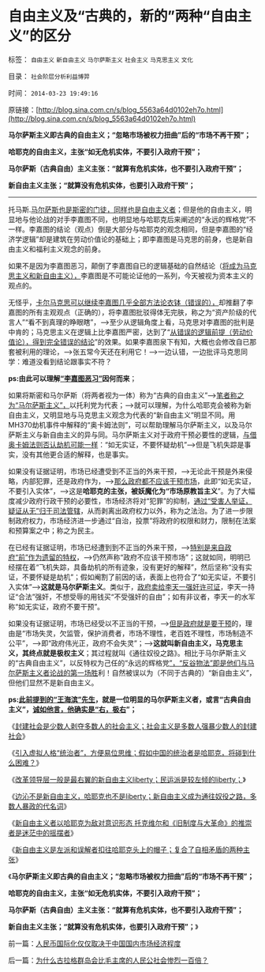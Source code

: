 # 自由主义及“古典的，新的”两种“自由主义”的区分

标签： `自由主义` `新自由主义` `马尔萨斯主义` `社会主义` `马克思主义` `文化` 

目录： `社会阶层分析利益博羿`

时间： `2014-03-23 19:49:16`

原链接：[http://blog.sina.com.cn/s/blog_5563a64d0102eh7o.html](http://blog.sina.com.cn/s/blog_5563a64d0102eh7o.html)

**马尔萨斯主义即古典的自由主义；“忽略市场被权力扭曲”后的“市场不再干预”；**

**哈耶克的自由主义，主张“如无危机实体，不要引入政府干预”；**

**马尔萨斯（古典自由）主义主张：“就算有危机实体，也不要引入政府干预”；**

**新自由主义主张；“就算没有危机实体，也要引入政府干预”；**

****

托马斯.[马尔萨斯也是斯密的门徒，同样也是自由主义者](../../../2013/3/10/马尔萨斯主义就是封建社会及特征.md)；但是他的自由主义，明显地与他论战的对手李嘉图不同，也明显地与哈耶克后来阐述的“永远的辉格党”不一样。李嘉图的结论（观点）倒是大部分与哈耶克的观念相同，但是李嘉图的“经济学逻辑”却是建筑在劳动价值论的基础上；即李嘉图是马克思的前身，也是新自由主义和福利主义观念的前身。

如果不是因为李嘉图恶习，颠倒了李嘉图自已的逻辑基础的自然结论（[将成为马克思主义和新自由主义），](http://blog.sina.com.cn/s/blog_5563a64d0102egzh.html)李嘉图是不可能论证他的一系列，今天被视为资本主义的观点的。

无怪乎，[卡尔马克思可以继续李嘉图几乎全部方法论衣钵（错误的），](../../../2010/6/7/《资本论》错在“生产创造价值”.md)却推翻了李嘉图的所有主观观点（正确的），将李嘉图批驳得体无完肤，称之为“资产阶级的代言人”“看不到真理的睁眼瞎”，——>至少从逻辑角度上看，马克思对李嘉图的批判是中肯的；马克思主义在逻辑上比李嘉图严密，达到了“[从错误的逻辑前提（劳动价值论），得到完全错误的结论](../../../2011/9/19/《资本论》逻辑比亚当斯密和李嘉图严密,和关税保护.md)”的效果。如果李嘉图泉下有知，大概也会修改自已那套被利用的理论，——>张五常今天还在利用它！——>一边认错，一边批评马克思同学：难道没看到结论跟事实不符？

**ps:由此可以理解[“李嘉图恶习”](../../../2014/3/9/李嘉图恶习，先有定论，再诡辩“论证”,和他的几个定理.md)因何而来**；

如果将斯密和马尔萨斯（将两者视为一体）称为“古典的自由主义”——>[笔者称之为“马尔萨斯主义”，](../../../2013/6/26/马尔萨斯主义＝封建＝(共产主义＋短缺)＝(民粹＋短缺).md)以托利党为代表；——>就可以理解，为什么哈耶克会被称为新自由主义，又明显地与马克思主义观念为代表的“新自由主义”明显不同。用MH370劫机事件中解释的“奥卡姆法则”，可以帮助理解马尔萨斯主义，以及马尔萨斯主义与新自由主义的异与同。马尔萨斯主义对于政府干预必要性的逻辑，[与借奥卡姆法则否认劫机可能一样](http://blog.sina.com.cn/s/blog_5563a64d0102eh1i.html)：“如无实证，不要怀疑劫机”——>但是飞机失踪是事实，没有其他更合适的解释，也是事实。

如果没有证据证明，市场已经遭受到不正当的外来干预，——>无论此干预是外来侵略，内部犯罪，还是政府作为，——>[那么政府都不应该干预市场](http://darthvad.blog.163.com/blog/static/533994702009425114911307/)，此即“如无实证，不要引入实体”，——>这是**哈耶克的主张，被妖魔化为“市场原教旨主义**”。为了大幅度减少政府行政干预的必要性，市场经济将对“犯罪”的抑制，[通过“受害人举证，疑证从无”归于司法管辖](../../../2013/1/24/人性本私的法学方程式.md)，从而剥离出政府权力以外，称为之法治。为了进一步限制政府权力，市场经济进一步通过“自治，投票”将政府的权限和财力，限制在法案和预算案之中；称之为民主。

在已经有证据证明，市场已经遭到到不正当的外来干预，——>[特别是来自政府“前”作为遗留的特权](../../../2013/12/21/区分私有产权与特许权，可以清晰地识别马尔萨斯主义者；.md)，——>仍然声称“政府不应该干预市场”；这就如同，明明已经摆在着“飞机失踪，具备劫机的所有迹象，没有更好的解释”，然后坚称“没有实证，不要怀疑是劫机”；假如阉割了前因的话，表面上也符合了“如无实证，不要引入实体”——>**这就是马尔萨斯主义**。类似于，[政府卖给李天一强奸许可证](../../../2013/9/10/谎言千遍！试图创设强奸权利的李天一集团.md)，李天一持证“合法”强奸，不想受辱的用钱买“不受强奸的自由”；如有非议者，李天一的水军称“如无实证，政府不要干预”。

如果没有证据证明，市场已经受以不正当的干预，——>[但是政府就是要干预](../../../2013/12/15/所谓的“监管，市场规范”就是中世纪化.md)的，理由是“市场失灵，欠监管，保护消费者，市场不理性，老百姓不理性，市场制造不公平”，——>即“政府伟光正，政府不会失灵”；——>**这就叫新自由主义，马克思主义，其终点就是极权主义**；其过程就叫《通往奴役之路》。相比于马尔萨斯主义的“古典自由主义”，以反特权为己任的“永远的辉格党[”，“反谷物法”即是他们与马尔萨斯主义者论战的第一场胜](../../../2013/9/28/社会学的客观规律“谷物法定理”和社会主义宪法的逻辑缺陷.md)利！自然被误以为（不同于古典的）“新自由主义”，但他们显然不是新自由主义。

**ps:[此前提到的“王海滨”先生](http://blog.sina.com.cn/s/blog_5563a64d0102egwt.html)，就是一位明显的马尔萨斯主义者，或言“古典自由主义”，[诚如他言，他确实是“右，极右](http://blog.sina.com.cn/s/blog_5563a64d0102egyp.html)”；**

《[封建社会是少数人剥夺多数人的社会主义；社会主义是多数人强暴少数人的封建社会](../../../2014/3/1/“统治者”永远不可能压制住“统治阶级”.md)》

《[引入虚拟人格“统治者”，方便易位思维；假如中国的统治者是哈耶克，将碰到什么困难？](../../../2014/3/8/就算哈耶克的转世灵童，搞定中国也很难.md)》

《[改革领导层一般是最右翼的新自由主义liberty；民运派是较左倾的liberty；](http://blog.sina.com.cn/s/blog_5563a64d0102egyp.html)》

《[边沁不是新自由主义，哈耶克也不是liberty；新自由主义成为通往奴役之路，多数人暴政的代名词](http://blog.sina.com.cn/s/blog_5563a64d0102egzh.html)》

《[新自由主义者以哈耶克为敌对意识形态
托克维尔和《旧制度与大革命》的推崇者是迷茫中的摇摆者](../../../2014/3/11/托克维尔和《旧制度与大革命》的推崇者，迷茫中的摇摆者.md)》

《[新自由主义是左派和误解者扣往哈耶克头上的帽子；复合了自相矛盾的两种主张](http://blog.sina.com.cn/s/blog_5563a64d0102eh2n.html)》

《**马尔萨斯主义即古典的自由主义；“忽略市场被权力扭曲”后的“市场不再干预”；**

**哈耶克的自由主义，主张“如无危机实体，不要引入政府干预”；**

**马尔萨斯（古典自由）主义主张：“就算有危机实体，也不要引入政府干预”；**

**新自由主义主张；“就算没有危机实体，也要引入政府干预”；**》

前一篇：[人民币国际化仅仅取决于中国国内市场经济程度](../../../2014/3/23/人民币国际化仅仅取决于中国国内市场经济程度.md)

后一篇：[为什么古拉格群岛会比毛主席的人民公社会惨烈一百倍？](http://blog.sina.com.cn/s/blog_5563a64d0102eh7p.html)